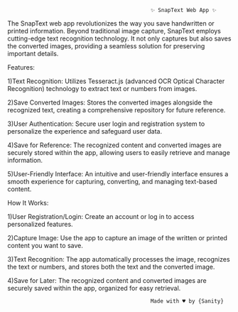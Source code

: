                                                  ✨ SnapText Web App ✨


The SnapText web app revolutionizes the way you save handwritten or printed information. Beyond traditional image capture, SnapText employs cutting-edge text recognition technology. It not only captures but also saves the converted images, providing a seamless solution for preserving important details.


Features:

1)Text Recognition: Utilizes Tesseract.js (advanced OCR Optical Character Recognition)  technology to extract text or numbers from images.

2)Save Converted Images: Stores the converted images alongside the recognized text, creating a comprehensive repository for future reference.

3)User Authentication: Secure user login and registration system to personalize the experience and safeguard user data.

4)Save for Reference: The recognized content and converted images are securely stored within the app, allowing users to easily retrieve and manage information.

5)User-Friendly Interface: An intuitive and user-friendly interface ensures a smooth experience for capturing, converting, and managing text-based content.

How It Works:

1)User Registration/Login: Create an account or log in to access personalized features.

2)Capture Image: Use the app to capture an image of the written or printed content you want to save.

3)Text Recognition: The app automatically processes the image, recognizes the text or numbers, and stores both the text and the converted image.

4)Save for Later: The recognized content and converted images are securely saved within the app, organized for easy retrieval.
    
                                                 Made with ♥️ by {Sanity} 
